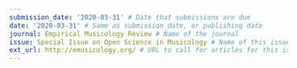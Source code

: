 ```yaml
---
submission_date: '2020-03-31' # Date that submissions are due
date: '2020-03-31' # Same as submission_date, or publishing date
journal: Empirical Musicology Review # Name of the journal
issue: Special Issue on Open Science in Musicology # Name of this issue
ext_url: http://emusicology.org/ # URL to call for articles for this issue
---
```

